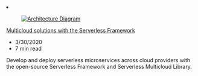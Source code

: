 <!-- Thie file is automatically generated by build/architectures/build_index.py.  Any updates will be lost. -->
<li class="grid-item item-column" data-categories="Developer Tools Hybrid ">
<article class="card">
    <div class="card-header has-margin-bottom-none" aria-hidden="true">
        <figure class="image diagram has-height-175 has-overflow-hidden level">
            <a href="/azure/architecture/example-scenario/serverless/serverless-multicloud"><img src="/azure/architecture/browse/thumbs/serverless-multicloud.png" class="diagram" alt="Architecture Diagram" data-linktype="relative-path"></a>
        </figure>
    </div>
    <div class="card-content">
        <a class="card-content-title has-margin-top-none" href="/azure/architecture/example-scenario/serverless/serverless-multicloud">
            <p>Multicloud solutions with the Serverless Framework</p>
        </a>
        <ul class="card-content-metadata">
            <li>3/30/2020</li>
            <li>7 min read</li>
        </ul>
        <p class="card-content-description">Develop and deploy serverless microservices across cloud providers with the open-source Serverless Framework and Serverless Multicloud Library.</p>
        <div class="bottom-to-top-fade is-hidden-mobile"></div>
    </div>
</article>
</li>
